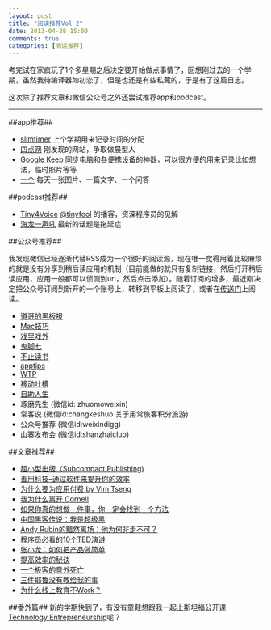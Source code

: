 ```yaml
---
layout: post
title: "阅读推荐Vol 2"
date: 2013-04-28 15:00
comments: true
categories: [阅读推荐]
---
```


考完试在家疯玩了1个多星期之后决定要开始做点事情了，回想刚过去的一个学期，虽然我待编译器如初恋了，但是也还是有些私藏的，于是有了这篇日志。

这次除了推荐文章和微信公众号之外还尝试推荐app和podcast。

------------
##app推荐##
* [slimtimer](http://slimtimer.com/) 上个学期用来记录时间的分配
* [四点网](http://4dian.sinaapp.com/) 刚发现的网站，争取做晨型人
* [Google Keep](http://drive.google.com/keep) 同步电脑和各便携设备的神器，可以很方便的用来记录比如想法，临时照片等等
* [一个](http://hanhan.qq.com/) 每天一张图片、一篇文字、一个问答


##podcast推荐##
* [Tiny4Voice](https://itunes.apple.com/us/podcast/tiny4voice/id400000696) [@tinyfool](http://www.weibo.com/tinyfool) 的播客，资深程序员的见解
* [海龙一声吼](https://itunes.apple.com/cn/podcast/hai-long-yi-sheng-hou/id603056780) 最新的话题是拖延症


##公众号推荐##

我发现微信已经逐渐代替RSS成为一个很好的阅读源，现在唯一觉得用着比较麻烦的就是没有分享到稍后读应用的机制（目前能做的就只有复制链接，然后打开稍后读应用，应用一般都可以侦测到url，然后点击添加）。随着订阅的增多，最近刚决定把公众号订阅到新开的一个账号上，转移到平板上阅读了，或者在[传送门](http://chuansong.me/)上阅读。

* [道哥的黑板报](http://chuansong.me/account/taosay)
* [Mac技巧](http://chuansong.me/account/sagacity-mac)
* [戏里戏外](http://chuansong.me/account/beyondthewall)
* [鬼脚七](http://chuansong.me/account/taobaoguijiaoqi)
* [不止读书](http://chuansong.me/account/buzhidushu)
* [apptips](http://chuansong.me/account/apptips)
* [WTP](http://chuansong.me/account/wtp-notes)
* [移动吐槽](http://chuansong.me/account/jiaxinwen360)
* [自助人生](http://chuansong.me/account/selfhelplife)
* 琢磨先生 (微信id: zhuomoweixin)
* 常客说 (微信id:changkeshuo 关于用常旅客积分旅游)
* 公众号推荐 (微信id:weixindigg)
* 山寨发布会 (微信id:shanzhaiclub) 

##文章推荐##
* [超小型出版（Subcompact Publishing)](http://www.typeisbeautiful.com/2013/04/5782/)
* [善用科技–通过软件来提升你的效率](http://www.read.org.cn/html/2178-shan-yong-ke-ji-tong-guo-ruan-jian-lai-ti-sheng-ni-de-xiao-lv.html)
* [为什么要为应用付费 by Vim Tseng](http://mp.weixin.qq.com/mp/appmsg/show?__biz=MjM5MTYzOTM0MA==&appmsgid=10000154&itemidx=2)
* [我为什么离开 Cornell](http://blog.sina.com.cn/s/blog_5d90e82f0101klht.html)
* [如果你真的想做一件事，你一定会找到一个方法](http://mp.weixin.qq.com/mp/appmsg/show?__biz=MjM5NjA3OTM0MA==&appmsgid=10000076)
* [中国黑客传说：我是超级黑](http://mp.weixin.qq.com/mp/appmsg/show?__biz=MjM5NzA4ODc0MQ==&appmsgid=10000045)
* [Andy Rubin的黯然离场：他为何非走不可？](http://www.36kr.com/p/202062.html?vt=0)
* [程序员必看的10个TED演讲](http://www.geekpark.net/read/view/173354)
* [张小龙：如何把产品做简单](http://content.businessvalue.com.cn/post/7171.html)
* [提高效率的秘诀](http://www.williamlong.info/archives/3347.html)
* [一个极客的意外死亡](http://content.businessvalue.com.cn/post/9133.html)
* [三件耶鲁没有教给我的事](http://blog.renren.com/share/250740567/15228786083)
* [为什么线上教育不Work？](http://www.huxiu.com/article/9426/1.html)

##番外篇##
新的学期快到了，有没有童鞋想跟我一起上斯坦福公开课[Technology Entrepreneurship](https://venture-lab.org/venture13)呢？
